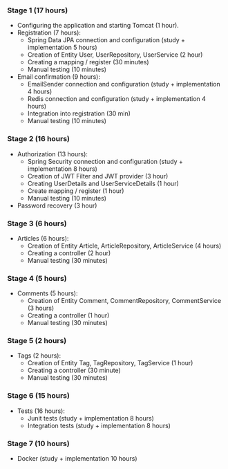 <h3>Stage 1 (17 hours)</h3>
<ul>
<li> Configuring the application and starting Tomcat (1 hour).</li>

<li> 
  Registration (7 hours):
  <ul>
    <li>Spring Data JPA connection and configuration (study + implementation 5 hours)</li>
    <li>Creation of Entity User, UserRepository, UserService (2 hour)</li>
    <li>Creating a mapping / register (30 minutes)</li>
    <li>Manual testing (10 minutes)</li>
  </ul>
</li>
<li>
  Email confirmation (9 hours):
  <ul>
    <li>EmailSender connection and configuration (study + implementation 4 hours)</li>
    <li>Redis connection and configuration (study + implementation 4 hours)</li>
    <li>Integration into registration (30 min)</li>
    <li>Manual testing (10 minutes)
</li>
  </ul>
</li>
</ul>

<h3>Stage 2 (16 hours)</h3>
<ul>
<li> 
  Authorization (13 hours):
  <ul>
    <li>Spring Security connection and configuration (study + implementation 8 hours)</li>
    <li>Creation of JWT Filter and JWT provider (3 hour)</li>
    <li>Creating UserDetails and UserServiceDetails (1 hour)</li>
    <li>Create mapping / register (1 hour)</li>
    <li>Manual testing (10 minutes)</li>
  </ul>
</li>
<li> Password recovery (3 hour)</li>
  </ul>
</ul>

<h3>Stage 3 (6 hours)</h3>
<ul>
<li> 
 Articles (6 hours):
  <ul>
    <li>Creation of Entity Article, ArticleRepository, ArticleService (4 hours)</li>
    <li>Creating a controller (2 hour)</li>
    <li>Manual testing (30 minutes)</li>
  </ul>
</li>
  </ul>
</ul>

<h3>Stage 4 (5 hours)</h3>
<ul>
<li> 
 Comments (5 hours):
  <ul>
    <li>Creation of Entity Comment, CommentRepository, CommentService (3 hours)</li>
    <li>Creating a controller (1 hour)</li>
    <li>Manual testing (30 minutes)</li>
  </ul>
</li>
  </ul>
</ul>

<h3>Stage 5 (2 hours)</h3>
<ul>
<li> 
Tags (2 hours):
  <ul>
    <li>Creation of Entity Tag, TagRepository, TagService (1 hour)</li>
    <li>Creating a controller (30 minute)</li>
    <li>Manual testing (30 minutes)</li>
  </ul>
</li>
  </ul>
</ul>

<h3>Stage 6 (15 hours)</h3>
<ul>
<li> 
Tests (16 hours):
  <ul>
    <li>Junit tests (study + implementation 8 hours)</li>
    <li>Integration tests (study + implementation 8 hours)</li>
   
  </ul>
</li>
  </ul>
  
  <h3>Stage 7 (10 hours)</h3>
<ul>
<li>Docker (study + implementation 10 hours)</li>
</ul>
